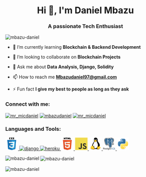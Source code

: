 <h1 align="center">Hi 👋, I'm Daniel Mbazu</h1>
<h3 align="center">A passionate Tech Enthusiast</h3>

<p align="left"> <img src="https://komarev.com/ghpvc/?username=mbazu-daniel&label=Profile%20views&color=0e75b6&style=flat" alt="mbazu-daniel" /> </p>

- 🌱 I’m currently learning **Blockchain & Backend Development**

- 👯 I’m looking to collaborate on **Blockchain Projects**

- 💬 Ask me about **Data Analysis, Django, Solidity**

- 📫 How to reach me **Mbazudaniel97@gmail.com**

- ⚡ Fun fact **I give my best to people as long as they ask**

<h3 align="left">Connect with me:</h3>
<p align="left">
<a href="https://twitter.com/mr_micdaniel" target="blank"><img align="center" src="https://raw.githubusercontent.com/rahuldkjain/github-profile-readme-generator/master/src/images/icons/Social/twitter.svg" alt="mr_micdaniel" height="30" width="40" /></a>
<a href="https://linkedin.com/in/mbazudaniel" target="blank"><img align="center" src="https://raw.githubusercontent.com/rahuldkjain/github-profile-readme-generator/master/src/images/icons/Social/linked-in-alt.svg" alt="mbazudaniel" height="30" width="40" /></a>
<a href="https://instagram.com/mr_micdaniel" target="blank"><img align="center" src="https://raw.githubusercontent.com/rahuldkjain/github-profile-readme-generator/master/src/images/icons/Social/instagram.svg" alt="mr_micdaniel" height="30" width="40" /></a>
</p>

<h3 align="left">Languages and Tools:</h3>
<p align="left"> <a href="https://www.w3schools.com/css/" target="_blank" rel="noreferrer"> <img src="https://raw.githubusercontent.com/devicons/devicon/master/icons/css3/css3-original-wordmark.svg" alt="css3" width="40" height="40"/> </a> <a href="https://www.djangoproject.com/" target="_blank" rel="noreferrer"> <img src="https://cdn.worldvectorlogo.com/logos/django.svg" alt="django" width="40" height="40"/> </a> <a href="https://heroku.com" target="_blank" rel="noreferrer"> <img src="https://www.vectorlogo.zone/logos/heroku/heroku-icon.svg" alt="heroku" width="40" height="40"/> </a> <a href="https://www.w3.org/html/" target="_blank" rel="noreferrer"> <img src="https://raw.githubusercontent.com/devicons/devicon/master/icons/html5/html5-original-wordmark.svg" alt="html5" width="40" height="40"/> </a> <a href="https://developer.mozilla.org/en-US/docs/Web/JavaScript" target="_blank" rel="noreferrer"> <img src="https://raw.githubusercontent.com/devicons/devicon/master/icons/javascript/javascript-original.svg" alt="javascript" width="40" height="40"/> </a> <a href="https://www.linux.org/" target="_blank" rel="noreferrer"> <img src="https://raw.githubusercontent.com/devicons/devicon/master/icons/linux/linux-original.svg" alt="linux" width="40" height="40"/> </a> <a href="https://www.postgresql.org" target="_blank" rel="noreferrer"> <img src="https://raw.githubusercontent.com/devicons/devicon/master/icons/postgresql/postgresql-original-wordmark.svg" alt="postgresql" width="40" height="40"/> </a> <a href="https://www.python.org" target="_blank" rel="noreferrer"> <img src="https://raw.githubusercontent.com/devicons/devicon/master/icons/python/python-original.svg" alt="python" width="40" height="40"/> </a> </p>

<p><img align="left" src="https://github-readme-stats.vercel.app/api/top-langs?username=mbazu-daniel&show_icons=true&locale=en&layout=compact" alt="mbazu-daniel" /></p>

<p>&nbsp;<img align="center" src="https://github-readme-stats.vercel.app/api?username=mbazu-daniel&show_icons=true&locale=en" alt="mbazu-daniel" /></p>

<p><img align="center" src="https://github-readme-streak-stats.herokuapp.com/?user=mbazu-daniel&" alt="mbazu-daniel" /></p>
